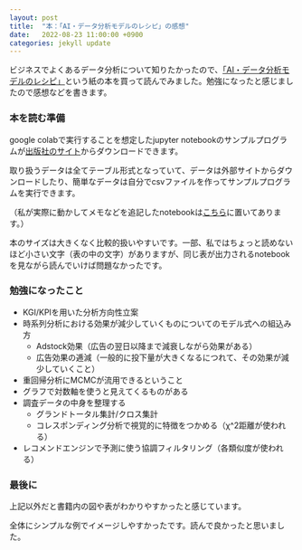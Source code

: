 ```yaml
---
layout: post
title:  "本：「AI・データ分析モデルのレシピ」の感想"
date:   2022-08-23 11:00:00 +0900
categories: jekyll update
---
```


ビジネスでよくあるデータ分析について知りたかったので、<a href="https://www.ohmsha.co.jp/book/9784274227240/" target="_blank">「AI・データ分析モデルのレシピ」</a>という紙の本を買って読んでみました。勉強になったと感じましたので感想などを書きます。

### 本を読む準備
google colabで実行することを想定したjupyter notebookのサンプルプログラムが<a href="https://www.ohmsha.co.jp/book/9784274227240/" target="_blank">出版社のサイト</a>からダウンロードできます。

取り扱うデータは全てテーブル形式となっていて、データは外部サイトからダウンロードしたり、簡単なデータは自分でcsvファイルを作ってサンプルプログラムを実行できます。

（私が実際に動かしてメモなどを追記したnotebookは<a href="https://github.com/keijiyo/Study_AI_recipe_book" target="_blank">こちら</a>に置いてあります。）

本のサイズは大きくなく比較的扱いやすいです。一部、私ではちょっと読めないほど小さい文字（表の中の文字）がありますが、同じ表が出力されるnotebookを見ながら読んでいけば問題なかったです。

### 勉強になったこと
- KGI/KPIを用いた分析方向性立案
- 時系列分析における効果が減少していくものについてのモデル式への組込み方
  - Adstock効果（広告の翌日以降まで減衰しながら効果がある）
  - 広告効果の逓減（一般的に投下量が大きくなるにつれて、その効果が減少していくこと）
- 重回帰分析にMCMCが流用できるということ
- グラフで対数軸を使うと見えてくるものがある
- 調査データの中身を整理する
  - グランドトータル集計/クロス集計
  - コレスポンディング分析で視覚的に特徴をつかめる（χ^2距離が使われる）
- レコメンドエンジンで予測に使う協調フィルタリング（各類似度が使われる）

### 最後に
上記以外だと書籍内の図や表がわかりやすかったと感じています。

全体にシンプルな例でイメージしやすかったです。読んで良かったと思いました。
